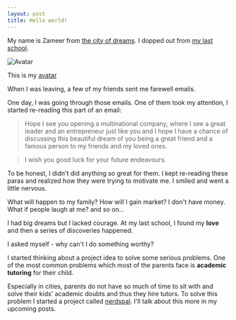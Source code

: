 ```yaml
---
layout: post
title: Hello world!
---
```


My name is Zameer from [the city of dreams](http://www.incredibleindia.org/travel/destination/mumbai/mumbai-introduction). I dopped out from [my last school](http://www.nmims.edu/).

![Avatar](https://avatars3.githubusercontent.com/u/11885888?v=3&s=80)

This is my [avatar](https://gravatar.com)

When I was leaving, a few of my friends sent me farewell emails.

One day, I was going through those emails. One of them took my attention, I started re-reading this part of an email:

>Hope I see you opening a multinational company, where I see a great leader and an entrepreneur just like you and I hope I have a chance of discussing this beautiful dream of you being a great friend and a famous person to my friends and my loved ones.

>I wish you good luck for your future endeavours.

To be honest, I didn't did anything so great for them. I kept re-reading these paras and realized how they were trying to motivate me. I smiled and went a little nervous.

What will happen to my family? How will I gain market? I don't have money. What if people laugh at me? and so on...


I had big dreams but I lacked courage. At my last school, I found my **love** and then a series of discoveries happened.

I asked myself - why can't I do something worthy?

I started thinking about a project idea to solve some serious problems. One of the most common problems which most of the parents face is **academic tutoring** for their child.

Especially in cities, parents do not have so much of time to sit with and solve their kids' academic doubts and thus they hire tutors. To solve this problem I started a project called [nerdspal](http://nerdspal.com). I'll talk about this more in my upcoming posts.
